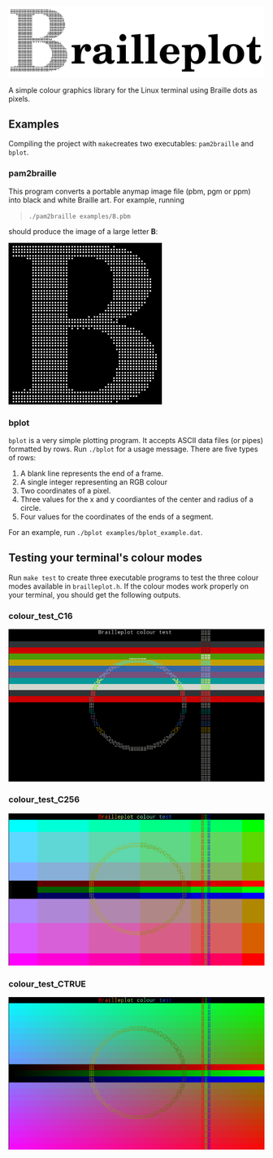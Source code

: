 ![Brailleplot](Brailleplot.png)

A simple colour graphics library for the Linux terminal using Braille dots as
pixels.

## Examples

Compiling the project with `make`creates two executables: `pam2braille` and
`bplot`.

### pam2braille

This program converts a portable anymap image file (pbm, pgm or ppm) into
black and white Braille art. For example, running

> `./pam2braille examples/B.pbm`

should produce the image of a large letter **B**:

![Image of a large B](examples/B.png)

### bplot

`bplot` is a very simple plotting program. It accepts ASCII data files (or
pipes) formatted by rows. Run `./bplot` for a usage message. There are five
types of rows:

1. A blank line represents the end of a frame.
2. A single integer representing an RGB colour
3. Two coordinates of a pixel.
4. Three values for the x and y coordiantes of the center and radius of a
   circle.
5. Four values for the coordinates of the ends of a segment.

For an example, run `./bplot examples/bplot_example.dat`.

## Testing your terminal's colour modes

Run `make test` to create three executable programs to test the three colour
modes available in `brailleplot.h`. If the colour modes work properly on your
terminal, you should get the following outputs.

### colour_test_C16

![16 colours test screen](examples/colour_test_C16.png)

### colour_test_C256

![256 colours test screen](examples/colour_test_C256.png)

### colour_test_CTRUE

![True colour test screen](examples/colour_test_CTRUE.png)
